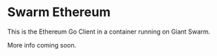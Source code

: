 # Swarm Ethereum
This is the Ethereum Go Client in a container running on Giant Swarm.

More info coming soon.

